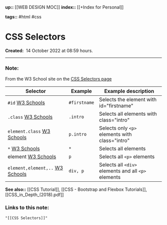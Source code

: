 **up::** [[WEB DESIGN MOC]]
**index::** [[+Index for Personal]]
 

**tags::** #html #css 

# CSS Selectors

**Created:**  14 October 2022 at  08:59 hours.

___
### Note:
From the W3 School site on the [CSS Selectors page](https://www.w3schools.com/css/css_selectors.asp)

| Selector | Example | Example description |
|----|----|----|         
| `#id` [W3 Schools](https://www.w3schools.com/cssref/sel_id.asp) | `#firstname` | Selects the element with id="firstname" |
| `.class` [W3 Schools](https://www.w3schools.com/cssref/sel_class.asp) | `.intro` | Selects all elements with class="intro" |
| `element.class` [W3 Schools](https://www.w3schools.com/cssref/sel_element_class.asp) | `p.intro` | Selects only `<p>` elements with class="intro" |
| `*`  [W3 Schools](https://www.w3schools.com/cssref/sel_all.asp) | `*` | Selects all elements |
|  element [W3 Schools](https://www.w3schools.com/cssref/sel_element.asp) | `p` | Selects all `<p>` elements |
| `element,element,..` [W3 Schools](https://www.w3schools.com/cssref/sel_element_comma.asp) | `div, p` | Selects all `<div>` elements and all `<p>` elements |


**See also::** [[CSS Tutorial]], [[CSS - Bootstrap and Flexbox Tutorials]], [[CSS_in_Depth_(2018).pdf]]

### Links to this note:
```query
"[[CSS Selectors]]"
```

